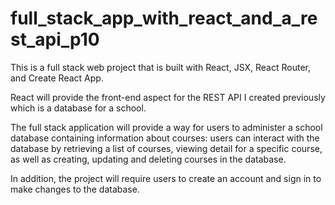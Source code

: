 # full_stack_app_with_react_and_a_rest_api_p10

This is a full stack web project that is built with  React, JSX, React Router, and Create React App.

React will provide the front-end aspect for the REST API I created previously which is a database for a school.

The full stack application will provide a way for users to administer a school database containing information 
about courses: users can interact with the database by retrieving a list of courses, 
viewing detail for a specific course, as well as creating, updating and deleting courses in the database.

In addition, the project will require users to create an account and sign in to make changes to the database.


